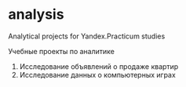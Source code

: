 # analysis

Analytical projects for Yandex.Practicum studies

Учебные проекты по аналитике
1. Исследование объявлений о продаже квартир
2. Исследование данных о компьютерных играх
